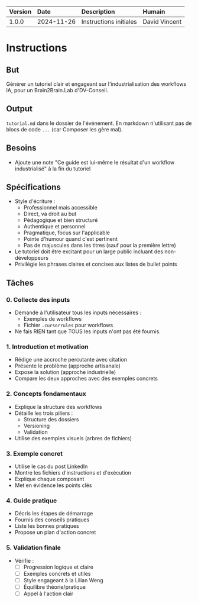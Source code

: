 | Version | Date | Description | Humain |
| :- | :- | :- | :- |
| 1.0.0 | 2024-11-26 | Instructions initiales | David Vincent |

# Instructions

## But

Générer un tutoriel clair et engageant sur l'industrialisation des workflows IA, pour un Brain2Brain.Lab d'DV-Conseil.

## Output

`tutorial.md` dans le dossier de l'événement. En markdown n'utilisant pas de blocs de code ```...``` (car Composer les gère mal).

## Besoins

- Ajoute une note "Ce guide est lui-même le résultat d'un workflow industrialisé" à la fin du tutoriel

## Spécifications

- Style d'écriture :
  * Professionnel mais accessible
  * Direct, va droit au but
  * Pédagogique et bien structuré
  * Authentique et personnel
  * Pragmatique, focus sur l'applicable
  * Pointe d'humour quand c'est pertinent
  * Pas de majuscules dans les titres (sauf pour la première lettre)
- Le tutoriel doit être excitant pour un large public incluant des non-développeurs
- Privilégie les phrases claires et concises aux listes de bullet points

## Tâches

### 0. Collecte des inputs
- Demande à l'utilisateur tous les inputs nécessaires :
  * Exemples de workflows
  * Fichier `.cursorrules` pour workflows
- Ne fais RIEN tant que TOUS les inputs n'ont pas été fournis.

### 1. Introduction et motivation
- Rédige une accroche percutante avec citation
- Présente le problème (approche artisanale)
- Expose la solution (approche industrielle)
- Compare les deux approches avec des exemples concrets

### 2. Concepts fondamentaux
- Explique la structure des workflows
- Détaille les trois piliers :
  * Structure des dossiers
  * Versioning
  * Validation
- Utilise des exemples visuels (arbres de fichiers)

### 3. Exemple concret
- Utilise le cas du post LinkedIn
- Montre les fichiers d'instructions et d'exécution
- Explique chaque composant
- Met en évidence les points clés

### 4. Guide pratique
- Décris les étapes de démarrage
- Fournis des conseils pratiques
- Liste les bonnes pratiques
- Propose un plan d'action concret

### 5. Validation finale
- Vérifie :
  * [ ] Progression logique et claire
  * [ ] Exemples concrets et utiles
  * [ ] Style engageant à la Lilian Weng
  * [ ] Équilibre théorie/pratique
  * [ ] Appel à l'action clair